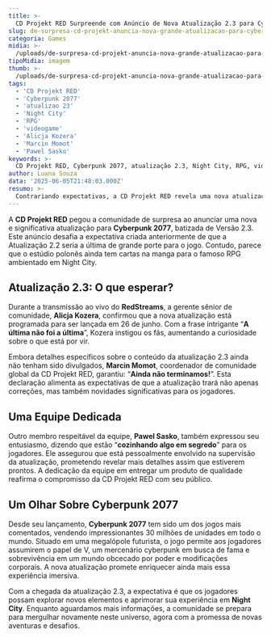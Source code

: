 ```yaml
---
title: >-
  CD Projekt RED Surpreende com Anúncio de Nova Atualização 2.3 para Cyberpunk 2077
slug: de-surpresa-cd-projekt-anuncia-nova-grande-atualizacao-para-cyberpunk-2077
categoria: Games
midia: >-
  /uploads/de-surpresa-cd-projekt-anuncia-nova-grande-atualizacao-para-cyberpunk-2077-thumb.jpg
tipoMidia: imagem
thumb: >-
  /uploads/de-surpresa-cd-projekt-anuncia-nova-grande-atualizacao-para-cyberpunk-2077-thumb.jpg
tags:
  - 'CD Projekt RED'
  - 'Cyberpunk 2077'
  - 'atualizao 23'
  - 'Night City'
  - 'RPG'
  - 'videogame'
  - 'Alicja Kozera'
  - 'Marcin Momot'
  - 'Pawel Sasko'
keywords: >-
  CD Projekt RED, Cyberpunk 2077, atualização 2.3, Night City, RPG, videogame, Alicja Kozera, Marcin Momot, Pawel Sasko
author: Luana Souza
data: '2025-06-05T21:48:03.000Z'
resumo: >-
  Contrariando expectativas, a CD Projekt RED revela uma nova atualização para Cyberpunk 2077, prometendo melhorias e conteúdos adicionais. A versão 2.3 será lançada em 26 de junho, com mais detalhes ainda por vir.
---
```


A **CD Projekt RED** pegou a comunidade de surpresa ao anunciar uma nova e significativa atualização para **Cyberpunk 2077**, batizada de Versão 2.3. Este anúncio desafia a expectativa criada anteriormente de que a Atualização 2.2 seria a última de grande porte para o jogo. Contudo, parece que o estúdio polonês ainda tem cartas na manga para o famoso RPG ambientado em Night City.

## Atualização 2.3: O que esperar?
Durante a transmissão ao vivo do **RedStreams**, a gerente sênior de comunidade, **Alicja Kozera**, confirmou que a nova atualização está programada para ser lançada em 26 de junho. Com a frase intrigante “**A última não foi a última**”, Kozera instigou os fãs, aumentando a curiosidade sobre o que está por vir.

Embora detalhes específicos sobre o conteúdo da atualização 2.3 ainda não tenham sido divulgados, **Marcin Momot**, coordenador de comunidade global da CD Projekt RED, garantiu: “**Ainda não terminamos!**”. Esta declaração alimenta as expectativas de que a atualização trará não apenas correções, mas também novidades significativas para os jogadores.

## Uma Equipe Dedicada
Outro membro respeitável da equipe, **Pawel Sasko**, também expressou seu entusiasmo, dizendo que estão “**cozinhando algo em segredo**” para os jogadores. Ele assegurou que está pessoalmente envolvido na supervisão da atualização, prometendo revelar mais detalhes assim que estiverem prontos. A dedicação da equipe em entregar um produto de qualidade reafirma o compromisso da CD Projekt RED com seu público.

## Um Olhar Sobre Cyberpunk 2077
Desde seu lançamento, **Cyberpunk 2077** tem sido um dos jogos mais comentados, vendendo impressionantes 30 milhões de unidades em todo o mundo. Situado em uma megalópole futurista, o jogo permite aos jogadores assumirem o papel de V, um mercenário cyberpunk em busca de fama e sobrevivência em um mundo obcecado por poder e modificações corporais. A nova atualização promete enriquecer ainda mais essa experiência imersiva.

Com a chegada da atualização 2.3, a expectativa é que os jogadores possam explorar novos elementos e aprimorar sua experiência em **Night City**. Enquanto aguardamos mais informações, a comunidade se prepara para mergulhar novamente neste universo, agora com a promessa de novas aventuras e desafios.